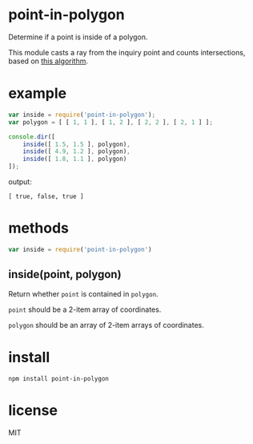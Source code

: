 # point-in-polygon

Determine if a point is inside of a polygon.

This module casts a ray from the inquiry point and counts intersections,
based on
[this algorithm](http://www.ecse.rpi.edu/Homepages/wrf/Research/Short_Notes/pnpoly.html).

# example

``` js
var inside = require('point-in-polygon');
var polygon = [ [ 1, 1 ], [ 1, 2 ], [ 2, 2 ], [ 2, 1 ] ];

console.dir([
    inside([ 1.5, 1.5 ], polygon),
    inside([ 4.9, 1.2 ], polygon),
    inside([ 1.8, 1.1 ], polygon)
]);
```

output:

```
[ true, false, true ]
```

# methods

``` js
var inside = require('point-in-polygon')
```

## inside(point, polygon)

Return whether `point` is contained in `polygon`.

`point` should be a 2-item array of coordinates.

`polygon` should be an array of 2-item arrays of coordinates.

# install

```
npm install point-in-polygon
```

# license

MIT
